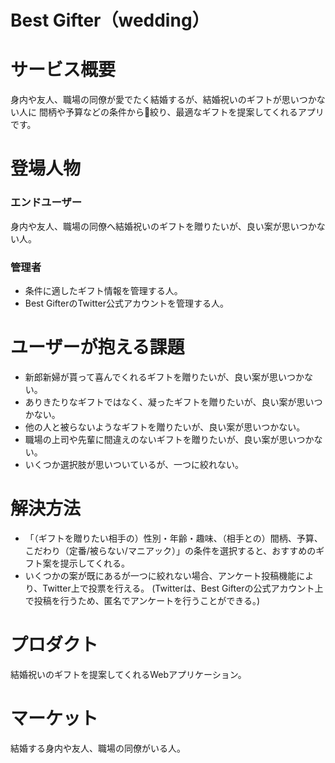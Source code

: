 # Best Gifter（wedding）

# サービス概要
身内や友人、職場の同僚が愛でたく結婚するが、結婚祝いのギフトが思いつかない人に
間柄や予算などの条件から絞り、最適なギフトを提案してくれるアプリです。

# 登場人物
### エンドユーザー
身内や友人、職場の同僚へ結婚祝いのギフトを贈りたいが、良い案が思いつかない人。
### 管理者
- 条件に適したギフト情報を管理する人。
- Best GifterのTwitter公式アカウントを管理する人。

# ユーザーが抱える課題
- 新郎新婦が貰って喜んでくれるギフトを贈りたいが、良い案が思いつかない。
- ありきたりなギフトではなく、凝ったギフトを贈りたいが、良い案が思いつかない。
- 他の人と被らないようなギフトを贈りたいが、良い案が思いつかない。
- 職場の上司や先輩に間違えのないギフトを贈りたいが、良い案が思いつかない。
- いくつか選択肢が思いついているが、一つに絞れない。

# 解決方法
- 「（ギフトを贈りたい相手の）性別・年齢・趣味、（相手との）間柄、予算、こだわり（定番/被らない/マニアック）」の条件を選択すると、おすすめのギフト案を提示してくれる。
- いくつかの案が既にあるが一つに絞れない場合、アンケート投稿機能により、Twitter上で投票を行える。
(Twitterは、Best Gifterの公式アカウント上で投稿を行うため、匿名でアンケートを行うことができる。)

# プロダクト
結婚祝いのギフトを提案してくれるWebアプリケーション。

# マーケット
結婚する身内や友人、職場の同僚がいる人。
